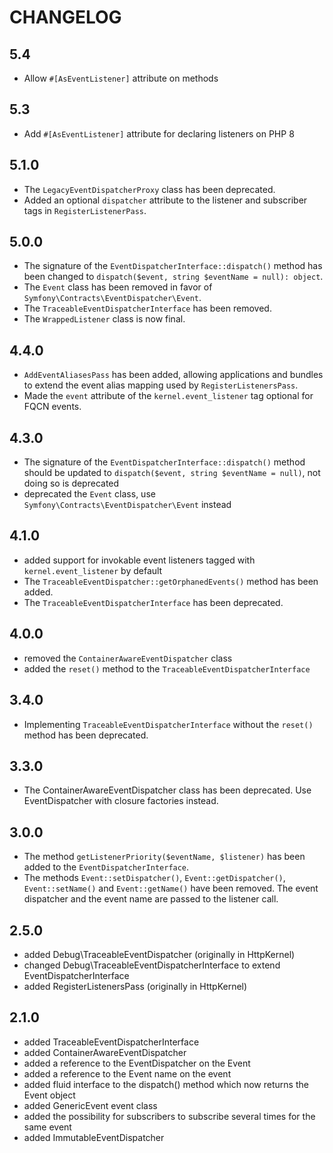 CHANGELOG
==

5.4
---

 * Allow `#[AsEventListener]` attribute on methods

5.3
---

 * Add `#[AsEventListener]` attribute for declaring listeners on PHP 8

5.1.0
-----

 * The `LegacyEventDispatcherProxy` class has been deprecated.
 * Added an optional `dispatcher` attribute to the listener and subscriber tags in `RegisterListenerPass`.

5.0.0
-----

 * The signature of the `EventDispatcherInterface::dispatch()` method has been changed to `dispatch($event, string $eventName = null): object`.
 * The `Event` class has been removed in favor of `Symfony\Contracts\EventDispatcher\Event`.
 * The `TraceableEventDispatcherInterface` has been removed.
 * The `WrappedListener` class is now final.

4.4.0
-----

 * `AddEventAliasesPass` has been added, allowing applications and bundles to extend the event alias mapping used by `RegisterListenersPass`.
 * Made the `event` attribute of the `kernel.event_listener` tag optional for FQCN events.

4.3.0
-----

 * The signature of the `EventDispatcherInterface::dispatch()` method should be updated to `dispatch($event, string $eventName = null)`, not doing so is deprecated
 * deprecated the `Event` class, use `Symfony\Contracts\EventDispatcher\Event` instead

4.1.0
-----

 * added support for invokable event listeners tagged with `kernel.event_listener` by default
 * The `TraceableEventDispatcher::getOrphanedEvents()` method has been added.
 * The `TraceableEventDispatcherInterface` has been deprecated.

4.0.0
-----

 * removed the `ContainerAwareEventDispatcher` class
 * added the `reset()` method to the `TraceableEventDispatcherInterface`

3.4.0
-----

 * Implementing `TraceableEventDispatcherInterface` without the `reset()` method has been deprecated.

3.3.0
-----

 * The ContainerAwareEventDispatcher class has been deprecated. Use EventDispatcher with closure factories instead.

3.0.0
-----

 * The method `getListenerPriority($eventName, $listener)` has been added to the
   `EventDispatcherInterface`.
 * The methods `Event::setDispatcher()`, `Event::getDispatcher()`, `Event::setName()`
   and `Event::getName()` have been removed.
   The event dispatcher and the event name are passed to the listener call.

2.5.0
-----

 * added Debug\TraceableEventDispatcher (originally in HttpKernel)
 * changed Debug\TraceableEventDispatcherInterface to extend EventDispatcherInterface
 * added RegisterListenersPass (originally in HttpKernel)

2.1.0
-----

 * added TraceableEventDispatcherInterface
 * added ContainerAwareEventDispatcher
 * added a reference to the EventDispatcher on the Event
 * added a reference to the Event name on the event
 * added fluid interface to the dispatch() method which now returns the Event
   object
 * added GenericEvent event class
 * added the possibility for subscribers to subscribe several times for the
   same event
 * added ImmutableEventDispatcher
